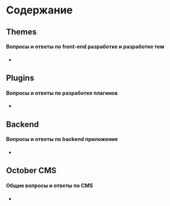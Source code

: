# Содержание

## Themes 
#### Вопросы и ответы по front-end разработке и разработке тем

- 

## Plugins
#### Вопросы и ответы по разработке плагинов

-

## Backend
#### Вопросы и ответы по backend приложения

-

## October CMS
#### Общие вопросы и ответы по CMS

-
